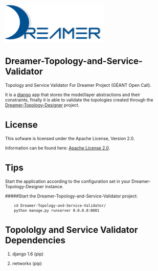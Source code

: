 ![Alt text](repo_data/dreamer-logo.png "Optional title")

Dreamer-Topology-and-Service-Validator
=======================================

Topology and Service Validator For Dreamer Project (GÉANT Open Call).

It is a [django](https://www.djangoproject.com/) app that stores the model/layer abstractions and their constraints, finally it is able to validate the topologies created through the [Dreamer-Topology-Designer](https://github.com/netgroup/Dreamer-Topology-Designer) project.

License
=======

This sofware is licensed under the Apache License, Version 2.0.

Information can be found here:
 [Apache License 2.0](http://www.apache.org/licenses/LICENSE-2.0).

Tips
==============

Start the application according to the configuration set in your Dreamer-Topology-Designer instance.

#####Start the Dreamer-Topology-and-Service-Validator project:

		cd Dreamer-Topology-and-Service-Validator/
		python manage.py runserver 0.0.0.0:8001 


Topololgy and Service Validator Dependencies
=================================================

1) django 1.6 (pip)

2) networkx (pip)


